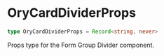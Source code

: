 # OryCardDividerProps

```ts
type OryCardDividerProps = Record<string, never>
```

Props type for the Form Group Divider component.
